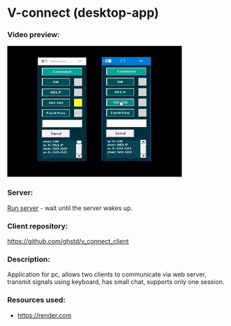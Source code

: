 # V-connect (desktop-app)

### Video preview:
<a href="https://firebasestorage.googleapis.com/v0/b/projects-aggregator-database.appspot.com/o/v_connect.mp4?alt=media&token=2f9dfa8e-471d-4b13-9c3f-300f10c86b3a">
    <img src="./v_connect.webp" alt="video preview" width="400" height="300">
</a>

### Server:
[Run server](https://v-connect-q36m.onrender.com) - wait until the server wakes up.

### Client repository:
https://github.com/ghstd/v_connect_client

### Description:
Application for pc, allows two clients to communicate via web server, transmit signals using keyboard, has small chat, supports only one session.

### Resources used:
- https://render.com
